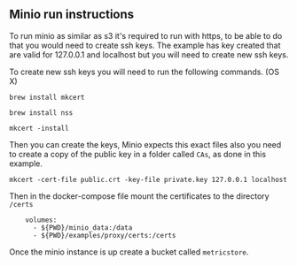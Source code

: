 ## Minio run instructions

To run minio as similar as s3 it's required to run with https, to be able to do that you would need to create ssh keys. 
The example has key created that are valid for 127.0.0.1 and localhost but you will need to create new ssh keys.

To create new ssh keys you will need to run the following commands. (OS X)
```
brew install mkcert
```

```
brew install nss
```

```
mkcert -install
```
Then you can create the keys, Minio expects this exact files also you need to create a copy of the public key in a folder called `CAs`, as done in this example.

```
mkcert -cert-file public.crt -key-file private.key 127.0.0.1 localhost
```

Then in the docker-compose file mount the certificates to the directory `/certs`
```
    volumes:
      - ${PWD}/minio_data:/data
      - ${PWD}/examples/proxy/certs:/certs
```

Once the minio instance is up create a bucket called `metricstore`.

